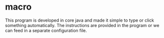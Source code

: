 # macro
This program is developed in core java and made it simple to type or click something automatically. The instructions are provided in the program or we can feed in a separate configuration file.


